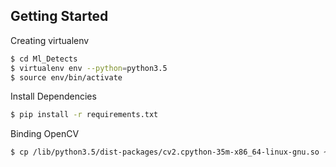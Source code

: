 ## Getting Started
Creating virtualenv
```bash
$ cd Ml_Detects
$ virtualenv env --python=python3.5
$ source env/bin/activate
```

Install Dependencies
```bash
$ pip install -r requirements.txt
```

Binding OpenCV
```bash
$ cp /lib/python3.5/dist-packages/cv2.cpython-35m-x86_64-linux-gnu.so ~/Ml_Detects/env/lib/python3.5/site-packages
```


